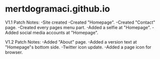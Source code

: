 # mertdogramaci.github.io
V1.1 Patch Notes:
  -Site created
  -Created "Homepage".
  -Created "Contact" page.
  -Created every pages menu part.
  -Added a selfie at "Homepage".
  -Added social media accounts at "Homepage".

V1.2 Patch Notes:
  -Added "About" page.
  -Added a version text at "Homepage"s bottom side.
  -Twitter icon update.
  -Added a page icon for browser.

